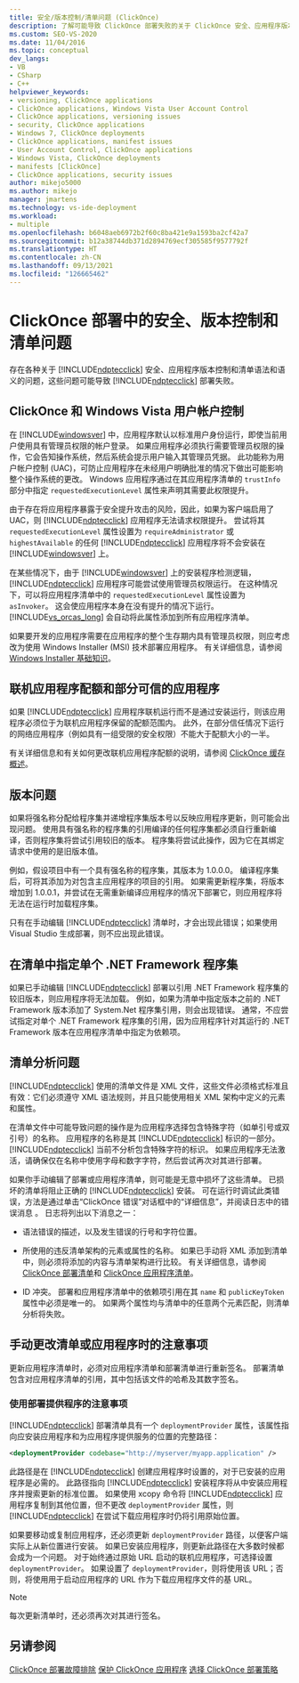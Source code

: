 ```yaml
---
title: 安全/版本控制/清单问题 (ClickOnce)
description: 了解可能导致 ClickOnce 部署失败的关于 ClickOnce 安全、应用程序版本控制和清单语法和语义的问题。
ms.custom: SEO-VS-2020
ms.date: 11/04/2016
ms.topic: conceptual
dev_langs:
- VB
- CSharp
- C++
helpviewer_keywords:
- versioning, ClickOnce applications
- ClickOnce applications, Windows Vista User Account Control
- ClickOnce applications, versioning issues
- security, ClickOnce applications
- Windows 7, ClickOnce deployments
- ClickOnce applications, manifest issues
- User Account Control, ClickOnce applications
- Windows Vista, ClickOnce deployments
- manifests [ClickOnce]
- ClickOnce applications, security issues
author: mikejo5000
ms.author: mikejo
manager: jmartens
ms.technology: vs-ide-deployment
ms.workload:
- multiple
ms.openlocfilehash: b6048aeb6972b2f60c8ba421e9a1593ba2cf42a7
ms.sourcegitcommit: b12a38744db371d2894769ecf305585f9577792f
ms.translationtype: HT
ms.contentlocale: zh-CN
ms.lasthandoff: 09/13/2021
ms.locfileid: "126665462"
---
```

# <a name="security-versioning-and-manifest-issues-in-clickonce-deployments"></a>ClickOnce 部署中的安全、版本控制和清单问题

存在各种关于 [!INCLUDE[ndptecclick](../deployment/includes/ndptecclick_md.md)] 安全、应用程序版本控制和清单语法和语义的问题，这些问题可能导致 [!INCLUDE[ndptecclick](../deployment/includes/ndptecclick_md.md)] 部署失败。

## <a name="clickonce-and-windows-vista-user-account-control"></a>ClickOnce 和 Windows Vista 用户帐户控制

在 [!INCLUDE[windowsver](../deployment/includes/windowsver_md.md)] 中，应用程序默认以标准用户身份运行，即使当前用户使用具有管理员权限的帐户登录。 如果应用程序必须执行需要管理员权限的操作，它会告知操作系统，然后系统会提示用户输入其管理员凭据。 此功能称为用户帐户控制 (UAC)，可防止应用程序在未经用户明确批准的情况下做出可能影响整个操作系统的更改。 Windows 应用程序通过在其应用程序清单的 `trustInfo` 部分中指定 `requestedExecutionLevel` 属性来声明其需要此权限提升。

由于存在将应用程序暴露于安全提升攻击的风险，因此，如果为客户端启用了 UAC，则 [!INCLUDE[ndptecclick](../deployment/includes/ndptecclick_md.md)] 应用程序无法请求权限提升。 尝试将其 `requestedExecutionLevel` 属性设置为 `requireAdministrator` 或 `highestAvailable` 的任何 [!INCLUDE[ndptecclick](../deployment/includes/ndptecclick_md.md)] 应用程序将不会安装在 [!INCLUDE[windowsver](../deployment/includes/windowsver_md.md)] 上。

在某些情况下，由于 [!INCLUDE[windowsver](../deployment/includes/windowsver_md.md)] 上的安装程序检测逻辑，[!INCLUDE[ndptecclick](../deployment/includes/ndptecclick_md.md)] 应用程序可能尝试使用管理员权限运行。 在这种情况下，可以将应用程序清单中的 `requestedExecutionLevel` 属性设置为 `asInvoker`。 这会使应用程序本身在没有提升的情况下运行。 [!INCLUDE[vs_orcas_long](../debugger/includes/vs_orcas_long_md.md)] 会自动将此属性添加到所有应用程序清单。

如果要开发的应用程序需要在应用程序的整个生存期内具有管理员权限，则应考虑改为使用 Windows Installer (MSI) 技术部署应用程序。 有关详细信息，请参阅 [Windows Installer 基础知识](../extensibility/internals/windows-installer-basics.md)。

## <a name="online-application-quotas-and-partial-trust-applications"></a>联机应用程序配额和部分可信的应用程序

如果 [!INCLUDE[ndptecclick](../deployment/includes/ndptecclick_md.md)] 应用程序联机运行而不是通过安装运行，则该应用程序必须位于为联机应用程序保留的配额范围内。 此外，在部分信任情况下运行的网络应用程序（例如具有一组受限的安全权限）不能大于配额大小的一半。

有关详细信息和有关如何更改联机应用程序配额的说明，请参阅 [ClickOnce 缓存概述](../deployment/clickonce-cache-overview.md)。

## <a name="versioning-issues"></a>版本问题

如果将强名称分配给程序集并递增程序集版本号以反映应用程序更新，则可能会出现问题。 使用具有强名称的程序集的引用编译的任何程序集都必须自行重新编译，否则程序集将尝试引用较旧的版本。 程序集将尝试此操作，因为它在其绑定请求中使用的是旧版本值。

例如，假设项目中有一个具有强名称的程序集，其版本为 1.0.0.0。 编译程序集后，可将其添加为对包含主应用程序的项目的引用。 如果需更新程序集，将版本增加到 1.0.0.1，并尝试在无需重新编译应用程序的情况下部署它，则应用程序将无法在运行时加载程序集。

只有在手动编辑 [!INCLUDE[ndptecclick](../deployment/includes/ndptecclick_md.md)] 清单时，才会出现此错误；如果使用 Visual Studio 生成部署，则不应出现此错误。

## <a name="specify-individual-net-framework-assemblies-in-the-manifest"></a>在清单中指定单个 .NET Framework 程序集

如果已手动编辑 [!INCLUDE[ndptecclick](../deployment/includes/ndptecclick_md.md)] 部署以引用 .NET Framework 程序集的较旧版本，则应用程序将无法加载。 例如，如果为清单中指定版本之前的 .NET Framework 版本添加了 System.Net 程序集引用，则会出现错误。 通常，不应尝试指定对单个 .NET Framework 程序集的引用，因为应用程序针对其运行的 .NET Framework 版本在应用程序清单中指定为依赖项。

## <a name="manifest-parsing-issues"></a>清单分析问题

[!INCLUDE[ndptecclick](../deployment/includes/ndptecclick_md.md)] 使用的清单文件是 XML 文件，这些文件必须格式标准且有效：它们必须遵守 XML 语法规则，并且只能使用相关 XML 架构中定义的元素和属性。

在清单文件中可能导致问题的操作是为应用程序选择包含特殊字符（如单引号或双引号）的名称。 应用程序的名称是其 [!INCLUDE[ndptecclick](../deployment/includes/ndptecclick_md.md)] 标识的一部分。 [!INCLUDE[ndptecclick](../deployment/includes/ndptecclick_md.md)] 当前不分析包含特殊字符的标识。 如果应用程序无法激活，请确保仅在名称中使用字母和数字字符，然后尝试再次对其进行部署。

如果你手动编辑了部署或应用程序清单，则可能是无意中损坏了这些清单。 已损坏的清单将阻止正确的 [!INCLUDE[ndptecclick](../deployment/includes/ndptecclick_md.md)] 安装。 可在运行时调试此类错误，方法是通过单击“ClickOnce 错误”对话框中的“详细信息”，并阅读日志中的错误消息 。 日志将列出以下消息之一：

- 语法错误的描述，以及发生错误的行号和字符位置。

- 所使用的违反清单架构的元素或属性的名称。 如果已手动将 XML 添加到清单中，则必须将添加的内容与清单架构进行比较。 有关详细信息，请参阅 [ClickOnce 部署清单](../deployment/clickonce-deployment-manifest.md)和 [ClickOnce 应用程序清单](../deployment/clickonce-application-manifest.md)。

- ID 冲突。 部署和应用程序清单中的依赖项引用在其 `name` 和 `publicKeyToken` 属性中必须是唯一的。 如果两个属性均与清单中的任意两个元素匹配，则清单分析将失败。

## <a name="precautions-when-manually-changing-manifests-or-applications"></a>手动更改清单或应用程序时的注意事项

更新应用程序清单时，必须对应用程序清单和部署清单进行重新签名。 部署清单包含对应用程序清单的引用，其中包括该文件的哈希及其数字签名。

### <a name="precautions-with-deployment-provider-usage"></a>使用部署提供程序的注意事项

[!INCLUDE[ndptecclick](../deployment/includes/ndptecclick_md.md)] 部署清单具有一个 `deploymentProvider` 属性，该属性指向应安装应用程序和为应用程序提供服务的位置的完整路径：

```xml
<deploymentProvider codebase="http://myserver/myapp.application" />
```

此路径是在 [!INCLUDE[ndptecclick](../deployment/includes/ndptecclick_md.md)] 创建应用程序时设置的，对于已安装的应用程序是必需的。 此路径指向 [!INCLUDE[ndptecclick](../deployment/includes/ndptecclick_md.md)] 安装程序将从中安装应用程序并搜索更新的标准位置。 如果使用 xcopy 命令将 [!INCLUDE[ndptecclick](../deployment/includes/ndptecclick_md.md)] 应用程序复制到其他位置，但不更改 `deploymentProvider` 属性，则 [!INCLUDE[ndptecclick](../deployment/includes/ndptecclick_md.md)] 在尝试下载应用程序时仍将引用原始位置。

如果要移动或复制应用程序，还必须更新 `deploymentProvider` 路径，以便客户端实际上从新位置进行安装。 如果已安装应用程序，则更新此路径在大多数时候都会成为一个问题。 对于始终通过原始 URL 启动的联机应用程序，可选择设置 `deploymentProvider`。 如果设置了 `deploymentProvider`，则将使用该 URL；否则，将使用用于启动应用程序的 URL 作为下载应用程序文件的基 URL。

> [!NOTE]
> 每次更新清单时，还必须再次对其进行签名。

## <a name="see-also"></a>另请参阅

[ClickOnce 部署故障排除](../deployment/troubleshooting-clickonce-deployments.md)
[保护 ClickOnce 应用程序](../deployment/securing-clickonce-applications.md)
[选择 ClickOnce 部署策略](../deployment/choosing-a-clickonce-deployment-strategy.md)
